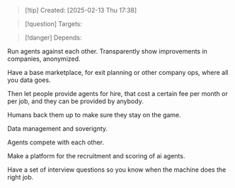 
>[!tip] Created: [2025-02-13 Thu 17:38]

>[!question] Targets: 

>[!danger] Depends: 

Run agents against each other.
Transparently show improvements in companies, anonymized.

Have a base marketplace, for exit planning or other company ops, where all you data goes.

Then let people provide agents for hire, that cost a certain fee per month or per job, and they can be provided by anybody.

Humans back them up to make sure they stay on the game.

Data management and soverignty.

Agents compete with each other.

Make a platform for the recruitment and scoring of ai agents.

Have a set of interview questions so you know when the machine does the right job.